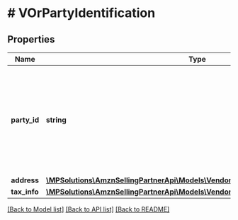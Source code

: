 # # VOrPartyIdentification

## Properties

Name | Type | Description | Notes
------------ | ------------- | ------------- | -------------
**party_id** | **string** | Assigned identification for the party. For example, warehouse code or vendor code. Please refer to specific party for more details. |
**address** | [**\MPSolutions\AmznSellingPartnerApi\Models\VendorOrders\VOrAddress**](VOrAddress.md) |  | [optional]
**tax_info** | [**\MPSolutions\AmznSellingPartnerApi\Models\VendorOrders\VOrTaxRegistrationDetails**](VOrTaxRegistrationDetails.md) |  | [optional]

[[Back to Model list]](../../README.md#models) [[Back to API list]](../../README.md#endpoints) [[Back to README]](../../README.md)
